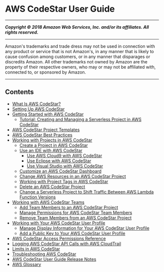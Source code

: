 # AWS CodeStar User Guide

-----
*****Copyright &copy; 2018 Amazon Web Services, Inc. and/or its affiliates. All rights reserved.*****

-----
Amazon's trademarks and trade dress may not be used in 
     connection with any product or service that is not Amazon's, 
     in any manner that is likely to cause confusion among customers, 
     or in any manner that disparages or discredits Amazon. All other 
     trademarks not owned by Amazon are the property of their respective
     owners, who may or may not be affiliated with, connected to, or 
     sponsored by Amazon.

-----
## Contents
+ [What Is AWS CodeStar?](welcome.md)
+ [Setting Up AWS CodeStar](setting-up.md)
+ [Getting Started with AWS CodeStar](getting-started.md)
   + [Tutorial: Creating and Managing a Serverless Project in AWS CodeStar](sam-tutorial.md)
+ [AWS CodeStar Project Templates](templates.md)
+ [AWS CodeStar Best Practices](best-practices.md)
+ [Working with Projects in AWS CodeStar](working-with-projects.md)
   + [Create a Project in AWS CodeStar](how-to-create-project.md)
   + [Use an IDE with AWS CodeStar](setting-up-ide.md)
      + [Use AWS Cloud9 with AWS CodeStar](setting-up-ide-cloud9.md)
      + [Use Eclipse with AWS CodeStar](setting-up-ide-ec.md)
      + [Use Visual Studio with AWS CodeStar](setting-up-ide-vs.md)
   + [Customize an AWS CodeStar Dashboard](how-to-customize.md)
   + [Change AWS Resources in an AWS CodeStar Project](how-to-change-project.md)
   + [Working with Project Tags in AWS CodeStar](working-with-project-tags.md)
   + [Delete an AWS CodeStar Project](how-to-delete-project.md)
   + [Change a Serverless Project to Shift Traffic Between AWS Lambda Function Versions](how-to-modify-serverless-project.md)
+ [Working with AWS CodeStar Teams](working-with-teams.md)
   + [Add Team Members to an AWS CodeStar Project](how-to-add-team-member.md)
   + [Manage Permissions for AWS CodeStar Team Members](how-to-manage-team-permissions.md)
   + [Remove Team Members from an AWS CodeStar Project](how-to-remove-team-member.md)
+ [Working with Your AWS CodeStar User Profile](working-with-user-info.md)
   + [Manage Display Information for Your AWS CodeStar User Profile](how-to-manage-user-pref.md)
   + [Add a Public Key to Your AWS CodeStar User Profile](how-to-add-ec2-key.md)
+ [AWS CodeStar Access Permissions Reference](access-permissions.md)
+ [Logging AWS CodeStar API Calls with AWS CloudTrail](cloudtrail.md)
+ [Limits in AWS CodeStar](limits.md)
+ [Troubleshooting AWS CodeStar](troubleshooting.md)
+ [AWS CodeStar User Guide Release Notes](history.md)
+ [AWS Glossary](glossary.md)